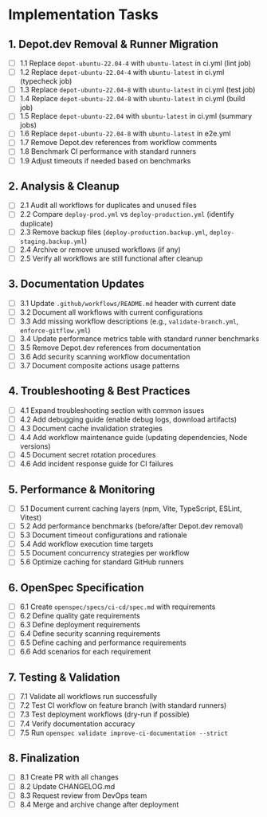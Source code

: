 # Implementation Tasks

## 1. Depot.dev Removal & Runner Migration
- [ ] 1.1 Replace `depot-ubuntu-22.04-4` with `ubuntu-latest` in ci.yml (lint job)
- [ ] 1.2 Replace `depot-ubuntu-22.04-4` with `ubuntu-latest` in ci.yml (typecheck job)
- [ ] 1.3 Replace `depot-ubuntu-22.04-8` with `ubuntu-latest` in ci.yml (test job)
- [ ] 1.4 Replace `depot-ubuntu-22.04-8` with `ubuntu-latest` in ci.yml (build job)
- [ ] 1.5 Replace `depot-ubuntu-22.04` with `ubuntu-latest` in ci.yml (summary jobs)
- [ ] 1.6 Replace `depot-ubuntu-22.04-8` with `ubuntu-latest` in e2e.yml
- [ ] 1.7 Remove Depot.dev references from workflow comments
- [ ] 1.8 Benchmark CI performance with standard runners
- [ ] 1.9 Adjust timeouts if needed based on benchmarks

## 2. Analysis & Cleanup
- [ ] 2.1 Audit all workflows for duplicates and unused files
- [ ] 2.2 Compare `deploy-prod.yml` vs `deploy-production.yml` (identify duplicate)
- [ ] 2.3 Remove backup files (`deploy-production.backup.yml`, `deploy-staging.backup.yml`)
- [ ] 2.4 Archive or remove unused workflows (if any)
- [ ] 2.5 Verify all workflows are still functional after cleanup

## 3. Documentation Updates
- [ ] 3.1 Update `.github/workflows/README.md` header with current date
- [ ] 3.2 Document all workflows with current configurations
- [ ] 3.3 Add missing workflow descriptions (e.g., `validate-branch.yml`, `enforce-gitflow.yml`)
- [ ] 3.4 Update performance metrics table with standard runner benchmarks
- [ ] 3.5 Remove Depot.dev references from documentation
- [ ] 3.6 Add security scanning workflow documentation
- [ ] 3.7 Document composite actions usage patterns

## 4. Troubleshooting & Best Practices
- [ ] 4.1 Expand troubleshooting section with common issues
- [ ] 4.2 Add debugging guide (enable debug logs, download artifacts)
- [ ] 4.3 Document cache invalidation strategies
- [ ] 4.4 Add workflow maintenance guide (updating dependencies, Node versions)
- [ ] 4.5 Document secret rotation procedures
- [ ] 4.6 Add incident response guide for CI failures

## 5. Performance & Monitoring
- [ ] 5.1 Document current caching layers (npm, Vite, TypeScript, ESLint, Vitest)
- [ ] 5.2 Add performance benchmarks (before/after Depot.dev removal)
- [ ] 5.3 Document timeout configurations and rationale
- [ ] 5.4 Add workflow execution time targets
- [ ] 5.5 Document concurrency strategies per workflow
- [ ] 5.6 Optimize caching for standard GitHub runners

## 6. OpenSpec Specification
- [ ] 6.1 Create `openspec/specs/ci-cd/spec.md` with requirements
- [ ] 6.2 Define quality gate requirements
- [ ] 6.3 Define deployment requirements
- [ ] 6.4 Define security scanning requirements
- [ ] 6.5 Define caching and performance requirements
- [ ] 6.6 Add scenarios for each requirement

## 7. Testing & Validation
- [ ] 7.1 Validate all workflows run successfully
- [ ] 7.2 Test CI workflow on feature branch (with standard runners)
- [ ] 7.3 Test deployment workflows (dry-run if possible)
- [ ] 7.4 Verify documentation accuracy
- [ ] 7.5 Run `openspec validate improve-ci-documentation --strict`

## 8. Finalization
- [ ] 8.1 Create PR with all changes
- [ ] 8.2 Update CHANGELOG.md
- [ ] 8.3 Request review from DevOps team
- [ ] 8.4 Merge and archive change after deployment
